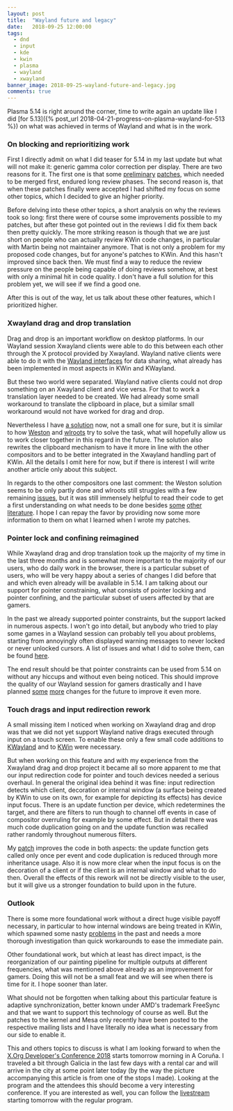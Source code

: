 ```yaml
---
layout: post
title:  "Wayland future and legacy"
date:   2018-09-25 12:00:00
tags:
  - dnd
  - input
  - kde
  - kwin
  - plasma
  - wayland
  - xwayland
banner_image: 2018-09-25-wayland-future-and-legacy.jpg
comments: true
---
```

Plasma 5.14 is right around the corner, time to write again an update like I did [for 5.13]({% post_url 2018-04-21-progress-on-plasma-wayland-for-513 %}) on what was achieved in terms of Wayland and what is in the work.

### On blocking and reprioritizing work
First I directly admit on what I did teaser for 5.14 in my last update but what will not make it: generic gamma color correction per display. There are two reasons for it. The first one is that some [preliminary][phab-gamma-patch] [patches][phab-outputs-patch], which needed to be merged first, endured long review phases. The second reason is, that when these patches finally were accepted I had shifted my focus on some other topics, which I decided to give an higher priority.

Before delving into these other topics, a short analysis on why the reviews took so long: first there were of course some improvements possible to my patches, but after these got pointed out in the reviews I did fix them back then pretty quickly. The more striking reason is though that we are just short on people who can actually review KWin code changes, in particular with Martin being not maintainer anymore. That is not only a problem for my proposed code changes, but for anyone's patches to KWin. And this hasn't improved since back then. We must find a way to reduce the review pressure on the people being capable of doing reviews somehow, at best with only a minimal hit in code quality. I don't have a full solution for this problem yet, we will see if we find a good one.

After this is out of the way, let us talk about these other features, which I prioritized higher.

### Xwayland drag and drop translation
Drag and drop is an important workflow on desktop platforms. In our Wayland session Xwayland clients were able to do this between each other through the X protocol provided by Xwayland. Wayland native clients were able to do it with the [Wayland interfaces][wayland-data-sharing] for data sharing, what already has been implemented in most aspects in KWin and KWayland.

But these two world were separated. Wayland native clients could not drop something on an Xwayland client and vice versa. For that to work a translation layer needed to be created. We had already some small workaround to translate the clipboard in place, but a similar small workaround would not have worked for drag and drop.

Nevertheless I have [a solution][phab-dnd-patch] now, not a small one for sure, but it is similar to how [Weston][weston-dnd] and [wlroots][wlroots-patch-dnd] try to solve the task, what will hopefully allow us to work closer together in this regard in the future. The solution also rewrites the clipboard mechanism to have it more in line with the other compositors and to be better integrated in the Xwayland handling part of KWin. All the details I omit here for now, but if there is interest I will write another article only about this subject.

In regards to the other compositors one last comment: the Weston solution seems to be only partly done and wlroots still struggles with a few remaining [issues][wlroots-patch-wip-dnd], but it was still immensely helpful to read their code to get a first understanding on what needs to be done besides [some][icccm-selections] [other][uninformativ-clipboard] [literature][johnlindal-dnd]. I hope I can repay the favor by providing now some more information to them on what I learned when I wrote my patches.

### Pointer lock and confining reimagined
While Xwayland drag and drop translation took up the majority of my time in the last three months and is somewhat more important to the majority of our users, who do daily work in the browser, there is a particular subset of users, who will be very happy about a series of changes I did before that and which even already will be available in 5.14. I am talking about our support for pointer constraining, what consists of pointer locking and pointer confining, and the particular subset of users affected by that are gamers.

In the past we already supported pointer constraints, but the support lacked in numerous aspects. I won't go into detail, but anybody who tried to play some games in a Wayland session can probably tell you about problems, starting from annoyingly often displayed warning messages to never locked or never unlocked cursors. A list of issues and what I did to solve them, can be found [here][phab-task-pointer-constraints].

The end result should be that pointer constraints can be used from 5.14 on without any hiccups and without even being noticed. This should improve the quality of our Wayland session for gamers drastically and I have planned [some][pageflips-per-output-task] [more][scanout-direct-task] changes for the future to improve it even more.

### Touch drags and input redirection rework
A small missing item I noticed when working on Xwayland drag and drop was that we did not yet support Wayland native drags executed through input on a touch screen. To enable these only a few small code additions to [KWayland][touch-drag-kwayland-phab-patch] and to [KWin][touch-drag-kwin-phab-patch] were necessary.

But when working on this feature and with my experience from the Xwayland drag and drop project it became all so more apparent to me that our input redirection code for pointer and touch devices needed a serious overhaul. In general the original idea behind it was fine: input redirection detects which client, decoration or internal window (a surface being created by KWin to use on its own, for example for depicting its effects) has device input focus. There is an update function per device, which redetermines the target, and there are filters to run though to channel off events in case of compositor overruling for example by some effect. But in detail there was much code duplication going on and the update function was recalled rather randomly throughout numerous filters.

My [patch][rework-input-patch] improves the code in both aspects: the update function gets called only once per event and code duplication is reduced through more inheritance usage. Also it is now more clear when the input focus is on the decoration of a client or if the client is an internal window and what to do then. Overall the effects of this rework will not be directly visible to the user, but it will give us a stronger foundation to build upon in the future.

### Outlook
There is some more foundational work without a direct huge visible payoff necessary, in particular to how internal windows are being treated in KWin, which spawned some nasty [problems][invalid-geometry-patch] in the past and needs a more thorough investigation than quick workarounds to ease the immediate pain.

Other foundational work, but which at least has direct impact, is the reorganization of our painting pipeline for multiple outputs at different frequencies, what was mentioned above already as an improvement for gamers. Doing this will not be a small feat and we will see when there is time for it. I hope sooner than later.

What should not be forgotten when talking about this particular feature is adaptive synchronization, better known under AMD's trademark FreeSync and that we want to support this technology of course as well. But the patches to the kernel and Mesa only recently have been posted to the respective mailing lists and I have literally no idea what is necessary from our side to enable it.

This and others topics to discuss is what I am looking forward to when the [X.Org Developer's Conference 2018][xdc] starts tomorrow morning in A Coruña. I traveled a bit through Galicia in the last few days with a rental car and will arrive in the city at some point later today (by the way the picture accompanying this article is from one of the stops I made). Looking at the program and the attendees this should become a very interesting conference. If you are interested as well, you can follow the [livestream][xdc-livestreams] starting tomorrow with the regular program.

[phab-gamma-patch]: https://phabricator.kde.org/D12388
[phab-outputs-patch]: https://phabricator.kde.org/D11781
[wayland-data-sharing]: https://wayland.freedesktop.org/docs/html/ch04.html#sect-Protocol-data-sharing
[weston-dnd]: https://cgit.freedesktop.org/wayland/weston/tree/xwayland/dnd.c
[wlroots-patch-dnd]: https://github.com/swaywm/wlroots/pull/760
[wlroots-patch-wip-dnd]: https://github.com/swaywm/wlroots/pull/841
[icccm-selections]: https://tronche.com/gui/x/icccm/sec-2.html
[uninformativ-clipboard]: https://www.uninformativ.de/blog/postings/2017-04-02/0/POSTING-en.html
[johnlindal-dnd]: http://johnlindal.wixsite.com/xdnd
[phab-dnd-patch]: https://phabricator.kde.org/D15627
[phab-task-pointer-constraints]: https://phabricator.kde.org/T8923
[pageflips-per-output-task]: https://phabricator.kde.org/T5710
[scanout-direct-task]: https://phabricator.kde.org/T4426
[touch-drag-kwayland-phab-patch]: https://phabricator.kde.org/D15464
[touch-drag-kwin-phab-patch]: https://phabricator.kde.org/D15466
[rework-input-patch]: https://phabricator.kde.org/D15595
[invalid-geometry-patch]: https://phabricator.kde.org/D13084
[xdc]: https://xdc2018.x.org/
[xdc-livestreams]: https://twitter.com/xdc2018/status/1044160556318494721
